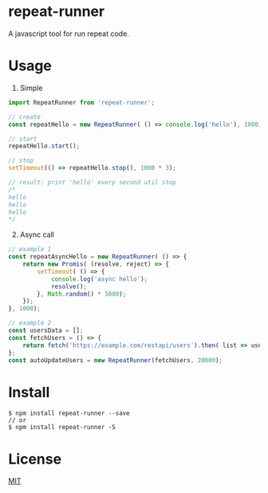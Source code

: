 # repeat-runner
A javascript tool for run repeat code.


# Usage

1. Simple
```js
import RepeatRunner from 'repeat-runner';

// create 
const repeatHello = new RepeatRunner( () => console.log('hello'), 1000);

// start
repeatHello.start(); 

// stop
setTimeout(() => repeatHello.stop(), 1000 * 3);

// result: print 'hello' every second util stop 
/*
hello
hello
hello
*/
```

2. Async call

```js
// example 1
const repeatAsyncHello = new RepeatRunner( () => {
    return new Promis( (resolve, reject) => {
        setTimeout( () => {
            console.log('async hello');
            resolve();
        }, Math.random() * 5000);
    });
}, 1000);

// example 2
const usersData = [];
const fetchUsers = () => {
    return fetch('https://example.com/restapi/users').then( list => usersData = list);
};
const autoUpdateUsers = new RepeatRunner(fetchUsers, 20000);
```


# Install 
```shell
$ npm install repeat-runner --save
// or
$ npm install repeat-runner -S
```


# License
[MIT](https://opensource.org/licenses/MIT) 